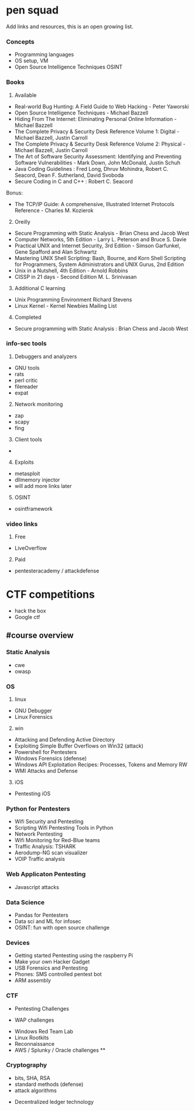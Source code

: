 
# pen squad
Add links and resources, this is an open growing list.

### Concepts
- Programming languages
- OS setup, VM
- Open Source Intelligence Techniques OSINT

### Books

1. Available
- Real-world Bug Hunting: A Field Guide to Web Hacking - Peter Yaworski
- Open Source Intelligence Techniques - Michael Bazzell
- Hiding From The Internet: Eliminating Personal Online Information - Michael Bazzell
- The Complete Privacy & Security Desk Reference Volume 1: Digital - Michael Bazzell, Justin Carroll
- The Complete Privacy & Security Desk Reference Volume 2: Physical - Michael Bazzell, Justin Carroll
- The Art of Software Security Assessment: Identifying and Preventing Software Vulnerabilities - Mark Down, John McDonald, Justin Schuh
- Java Coding Guidelines : Fred Long, Dhruv Mohindra, Robert C. Seacord, Dean F. Sutherland, David Svoboda
- Secure Coding in C and C++ : Robert C. Seacord

Bonus: 
- The TCP/IP Guide: A comprehensive, Illustrated Internet Protocols Reference - Charles M. Kozierok

2. Oreilly
- Secure Programming with Static Analysis - Brian Chess and Jacob West
 - Computer Networks, 5th Edition - Larry L. Peterson and Bruce S. Davie
 - Practical UNIX and Internet Security, 3rd Edition - Simson Garfunkel, Gene Spafford and Alan Schwartz
 - Mastering UNIX Shell Scripting: Bash, Bourne, and Korn Shell Scripting for Programmers, System Administrators and UNIX Gurus, 2nd Edition
 - Unix in a Nutshell, 4th Edition - Arnold Robbins
 - CISSP in 21 days - Second Edition M. L. Srinivasan
3. Additional 
C learning
- Unix Programming Environment Richard Stevens
- Linux Kernel - Kernel Newbies Mailing List

4. Completed
- Secure programming with Static Analysis : Brian Chess and Jacob West

### info-sec tools
1. Debuggers and analyzers
- GNU tools
- rats
- perl critic
- filereader
- expat

2. Network monitoring
- zap
- scapy
- fing

3. Client tools
- 
4. Exploits
- metasploit
- dllmemory injector
- will add more links later
5. OSINT
- osintframework 

### video links
1. Free
- LiveOverflow
2. Paid
- pentesteracademy / attackdefense

# CTF competitions
- hack the box
- Google ctf

#course overview
------

### Static Analysis 
* cwe
* owasp

### OS
1. linux
* GNU Debugger
* Linux Forensics
2. win
* Attacking and Defending Active Directory
* Exploiting Simple Buffer Overflows on Win32 (attack)
* Powershell for Pentesters
* Windows Forensics (defense)
* Windows API Exploitation Recipes: Processes, Tokens and Memory RW
* WMI Attacks and Defense

3. iOS
* Pentesting iOS
  
### Python for Pentesters
* Wifi Security and Pentesting
* Scripting Wifi Pentesting Tools in Python
* Network Pentesting
* Wifi Monitoring for Red-Blue teams
* Traffic Analysis: TSHARK 
* Aerodump-NG scan visualizer
* VOIP Traffic analysis

### Web Applicaton Pentesting
  * Javascript attacks
  
### Data Science
* Pandas for Pentesters
* Data sci and ML for infosec
* OSINT: fun with open source challenge
  
### Devices
* Getting started Pentesting using the raspberry Pi
* Make your own Hacker Gadget
* USB Forensics and Pentesting
* Phones: SMS controlled pentest bot
* ARM assembly
  
### CTF
- Pentesting Challenges
* WAP challenges
- Windows Red Team Lab
- Linux Rootkits
- Reconnaissance
- AWS / Splunky / Oracle challenges **

### Cryptography
- bits, SHA, RSA
- standard methods (defense)
- attack algorithms
* Decentralized ledger technology
